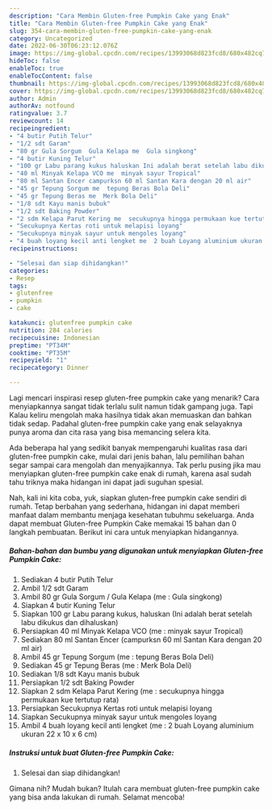 ```yaml
---
description: "Cara Membin Gluten-free Pumpkin Cake yang Enak"
title: "Cara Membin Gluten-free Pumpkin Cake yang Enak"
slug: 354-cara-membin-gluten-free-pumpkin-cake-yang-enak
category: Uncategorized
date: 2022-06-30T06:23:12.076Z
image: https://img-global.cpcdn.com/recipes/13993068d823fcd8/680x482cq70/gluten-free-pumpkin-cake-foto-resep-utama.jpg
hideToc: false
enableToc: true
enableTocContent: false
thumbnail: https://img-global.cpcdn.com/recipes/13993068d823fcd8/680x482cq70/gluten-free-pumpkin-cake-foto-resep-utama.jpg
cover: https://img-global.cpcdn.com/recipes/13993068d823fcd8/680x482cq70/gluten-free-pumpkin-cake-foto-resep-utama.jpg
author: Admin
authorAv: notfound
ratingvalue: 3.7
reviewcount: 14
recipeingredient:
- "4 butir Putih Telur"
- "1/2 sdt Garam"
- "80 gr Gula Sorgum  Gula Kelapa me  Gula singkong"
- "4 butir Kuning Telur"
- "100 gr Labu parang kukus haluskan Ini adalah berat setelah labu dikukus dan dihaluskan"
- "40 ml Minyak Kelapa VCO me  minyak sayur Tropical"
- "80 ml Santan Encer campurksn 60 ml Santan Kara dengan 20 ml air"
- "45 gr Tepung Sorgum me  tepung Beras Bola Deli"
- "45 gr Tepung Beras me  Merk Bola Deli"
- "1/8 sdt Kayu manis bubuk"
- "1/2 sdt Baking Powder"
- "2 sdm Kelapa Parut Kering me  secukupnya hingga permukaan kue tertutup rata"
- "Secukupnya Kertas roti untuk melapisi loyang"
- "Secukupnya minyak sayur untuk mengoles loyang"
- "4 buah loyang kecil anti lengket me  2 buah Loyang aluminium ukuran 22 x 10 x 6 cm"
recipeinstructions:

- "Selesai dan siap dihidangkan!"
categories:
- Resep
tags:
- glutenfree
- pumpkin
- cake

katakunci: glutenfree pumpkin cake 
nutrition: 284 calories
recipecuisine: Indonesian
preptime: "PT34M"
cooktime: "PT35M"
recipeyield: "1"
recipecategory: Dinner

---
```



Lagi mencari inspirasi resep gluten-free pumpkin cake yang menarik? Cara menyiapkannya sangat tidak terlalu sulit namun tidak gampang juga. Tapi Kalau keliru mengolah maka hasilnya tidak akan memuaskan dan bahkan tidak sedap. Padahal gluten-free pumpkin cake yang enak selayaknya punya aroma dan cita rasa yang bisa memancing selera kita.




Ada beberapa hal yang sedikit banyak mempengaruhi kualitas rasa dari gluten-free pumpkin cake, mulai dari jenis bahan, lalu pemilihan bahan segar sampai cara mengolah dan menyajikannya. Tak perlu pusing jika mau menyiapkan gluten-free pumpkin cake enak di rumah, karena asal sudah tahu triknya maka hidangan ini dapat jadi suguhan spesial.


Nah, kali ini kita coba, yuk, siapkan gluten-free pumpkin cake sendiri di rumah. Tetap berbahan yang sederhana, hidangan ini dapat memberi manfaat dalam membantu menjaga kesehatan tubuhmu sekeluarga. Anda dapat membuat Gluten-free Pumpkin Cake memakai 15 bahan dan 0 langkah pembuatan. Berikut ini cara untuk menyiapkan hidangannya.

<!--inarticleads1-->

##### Bahan-bahan dan bumbu yang digunakan untuk menyiapkan Gluten-free Pumpkin Cake:

1. Sediakan 4 butir Putih Telur
1. Ambil 1/2 sdt Garam
1. Ambil 80 gr Gula Sorgum / Gula Kelapa (me : Gula singkong)
1. Siapkan 4 butir Kuning Telur
1. Siapkan 100 gr Labu parang kukus, haluskan (Ini adalah berat setelah labu dikukus dan dihaluskan)
1. Persiapkan 40 ml Minyak Kelapa VCO (me : minyak sayur Tropical)
1. Sediakan 80 ml Santan Encer (campurksn 60 ml Santan Kara dengan 20 ml air)
1. Ambil 45 gr Tepung Sorgum (me : tepung Beras Bola Deli)
1. Sediakan 45 gr Tepung Beras (me : Merk Bola Deli)
1. Sediakan 1/8 sdt Kayu manis bubuk
1. Persiapkan 1/2 sdt Baking Powder
1. Siapkan 2 sdm Kelapa Parut Kering (me : secukupnya hingga permukaan kue tertutup rata)
1. Persiapkan Secukupnya Kertas roti untuk melapisi loyang
1. Siapkan Secukupnya minyak sayur untuk mengoles loyang
1. Ambil 4 buah loyang kecil anti lengket (me : 2 buah Loyang aluminium ukuran 22 x 10 x 6 cm)




<!--inarticleads2-->

##### Instruksi untuk buat Gluten-free Pumpkin Cake:


1. Selesai dan siap dihidangkan!



Gimana nih? Mudah bukan? Itulah cara membuat gluten-free pumpkin cake yang bisa anda lakukan di rumah. Selamat mencoba!

